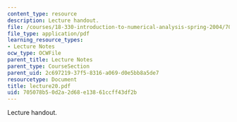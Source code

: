 ```yaml
---
content_type: resource
description: Lecture handout.
file: /courses/18-330-introduction-to-numerical-analysis-spring-2004/705078b50d2a2d68e13861ccff43df2b_lecture20.pdf
file_type: application/pdf
learning_resource_types:
- Lecture Notes
ocw_type: OCWFile
parent_title: Lecture Notes
parent_type: CourseSection
parent_uid: 2c697219-37f5-8316-a069-d0e5bb8a5de7
resourcetype: Document
title: lecture20.pdf
uid: 705078b5-0d2a-2d68-e138-61ccff43df2b
---
```

Lecture handout.

